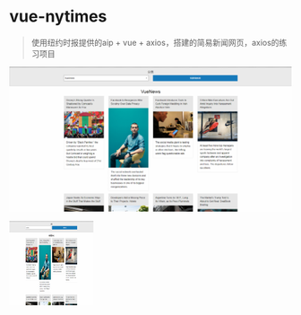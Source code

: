# vue-nytimes
> 使用纽约时报提供的aip + vue + axios，搭建的简易新闻网页，axios的练习项目

![image text](https://github.com/Pinkagit/vue-nytimes/blob/master/example.png)

<img width="150" height="150"  alt="图片描述文字" src="https://github.com/Pinkagit/vue-nytimes/blob/master/example.png"/>
